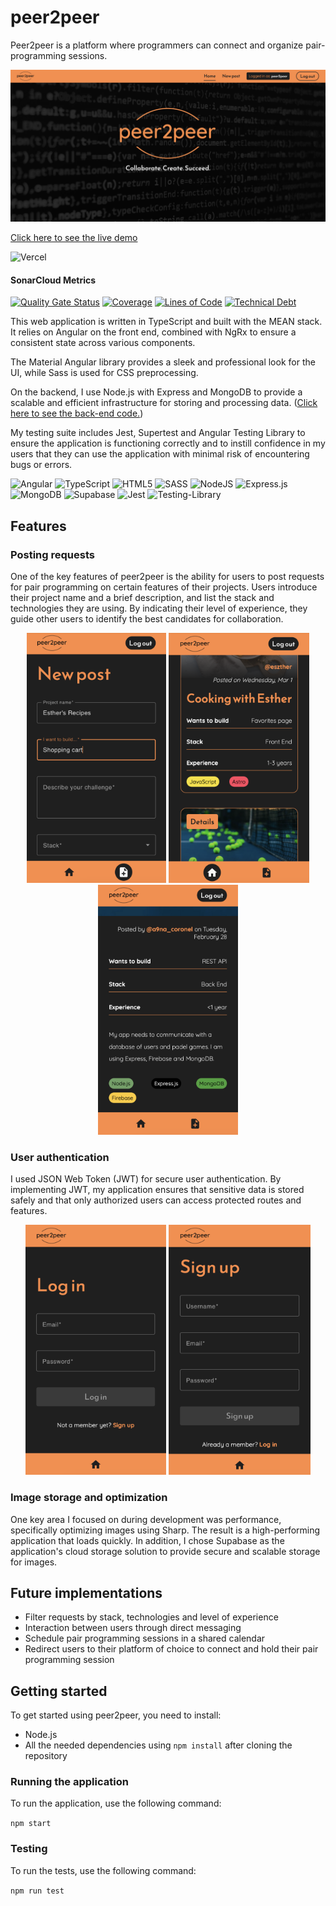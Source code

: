 # peer2peer

Peer2peer is a platform where programmers can connect and organize pair-programming sessions.

<img src="images/hero-desktop.png" alt="Screenshot of the hero section" width="value" width="400">

[Click here to see the live demo](https://peer2peer.vercel.app/)

![Vercel](https://vercelbadge.vercel.app/api/ingeheeringa/peer2peer-front)

#### SonarCloud Metrics

[![Quality Gate Status](https://sonarcloud.io/api/project_badges/measure?project=isdi-coders-2023_Inge-Heeringa-Final-Project-front-202301-bcn&metric=alert_status)](https://sonarcloud.io/summary/new_code?id=isdi-coders-2023_Inge-Heeringa-Final-Project-front-202301-bcn)
[![Coverage](https://sonarcloud.io/api/project_badges/measure?project=isdi-coders-2023_Inge-Heeringa-Final-Project-front-202301-bcn&metric=coverage)](https://sonarcloud.io/summary/new_code?id=isdi-coders-2023_Inge-Heeringa-Final-Project-front-202301-bcn)
[![Lines of Code](https://sonarcloud.io/api/project_badges/measure?project=isdi-coders-2023_Inge-Heeringa-Final-Project-front-202301-bcn&metric=ncloc)](https://sonarcloud.io/summary/new_code?id=isdi-coders-2023_Inge-Heeringa-Final-Project-front-202301-bcn)
[![Technical Debt](https://sonarcloud.io/api/project_badges/measure?project=isdi-coders-2023_Inge-Heeringa-Final-Project-front-202301-bcn&metric=sqale_index)](https://sonarcloud.io/summary/new_code?id=isdi-coders-2023_Inge-Heeringa-Final-Project-front-202301-bcn)

This web application is written in TypeScript and built with the MEAN stack. It relies on Angular on the front end, combined with NgRx to ensure a consistent state across various components.

The Material Angular library provides a sleek and professional look for the UI, while Sass is used for CSS preprocessing.

On the backend, I use Node.js with Express and MongoDB to provide a scalable and efficient infrastructure for storing and processing data. ([Click here to see the back-end code.](https://github.com/IngeHeeringa/peer2peer-back))

My testing suite includes Jest, Supertest and Angular Testing Library to ensure the application is functioning correctly and to instill confidence in my users that they can use the application with minimal risk of encountering bugs or errors.

![Angular](https://img.shields.io/badge/angular-%23DD0031.svg?style=for-the-badge&logo=angular&logoColor=white)
![TypeScript](https://img.shields.io/badge/typescript-%23007ACC.svg?style=for-the-badge&logo=typescript&logoColor=white)
![HTML5](https://img.shields.io/badge/html5-%23E34F26.svg?style=for-the-badge&logo=html5&logoColor=white)
![SASS](https://img.shields.io/badge/SASS-hotpink.svg?style=for-the-badge&logo=SASS&logoColor=white)
![NodeJS](https://img.shields.io/badge/node.js-6DA55F?style=for-the-badge&logo=node.js&logoColor=white)
![Express.js](https://img.shields.io/badge/express.js-%23404d59.svg?style=for-the-badge&logo=express&logoColor=%2361DAFB)
![MongoDB](https://img.shields.io/badge/MongoDB-%234ea94b.svg?style=for-the-badge&logo=mongodb&logoColor=white)
![Supabase](https://img.shields.io/badge/Supabase-3ECF8E?style=for-the-badge&logo=supabase&logoColor=white)
![Jest](https://img.shields.io/badge/-jest-%23C21325?style=for-the-badge&logo=jest&logoColor=white)
![Testing-Library](https://img.shields.io/badge/-TestingLibrary-%23E33332?style=for-the-badge&logo=testing-library&logoColor=white)

## Features

### Posting requests

One of the key features of peer2peer is the ability for users to post requests for pair programming on certain features of their projects. Users introduce their project name and a brief description, and list the stack and technologies they are using. By indicating their level of experience, they guide other users to identify the best candidates for collaboration.

<p align="middle">
<img src="images/new-post.png" alt="Screenshot of submit form" width="value" height="400"> <img src="images/post.png" alt="Screenshot of post" width="value" height="400"> <img src="images/detail.png" alt="Screenshot of post detail" width="value" height="400">
</p>

### User authentication

I used JSON Web Token (JWT) for secure user authentication. By implementing JWT, my application ensures that sensitive data is stored safely and that only authorized users can access protected routes and features.

<p align="middle">
<img src="images/login.png" alt="Screenshot of login form" width="value" height="400"> <img src="images/sign-up.png" alt="Screenshot of register form" width="value" height="400">
</p>

### Image storage and optimization

One key area I focused on during development was performance, specifically optimizing images using Sharp. The result is a high-performing application that loads quickly. In addition, I chose Supabase as the application's cloud storage solution to provide secure and scalable storage for images.

## Future implementations

- Filter requests by stack, technologies and level of experience
- Interaction between users through direct messaging
- Schedule pair programming sessions in a shared calendar
- Redirect users to their platform of choice to connect and hold their pair programming session

## Getting started

To get started using peer2peer, you need to install:

- Node.js
- All the needed dependencies using <code>npm install</code> after cloning the repository

### Running the application

To run the application, use the following command:

<code>npm start</code>

### Testing

To run the tests, use the following command:

<code>npm run test</code>
